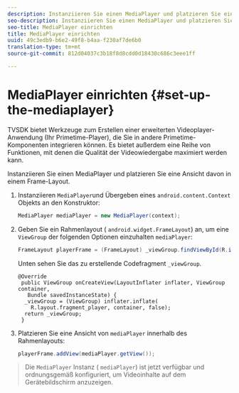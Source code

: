 ```yaml
---
description: Instanziieren Sie einen MediaPlayer und platzieren Sie eine Ansicht davon in einem Frame-Layout.
seo-description: Instanziieren Sie einen MediaPlayer und platzieren Sie eine Ansicht davon in einem Frame-Layout.
seo-title: MediaPlayer einrichten
title: MediaPlayer einrichten
uuid: 49c3edb9-b6e2-49f8-b4aa-f230af7de6b0
translation-type: tm+mt
source-git-commit: 812d04037c3b18f8d8cdd0d18430c686c3eee1ff

---
```



# MediaPlayer einrichten {#set-up-the-mediaplayer}

TVSDK bietet Werkzeuge zum Erstellen einer erweiterten Videoplayer-Anwendung (Ihr Primetime-Player), die Sie in andere Primetime-Komponenten integrieren können. Es bietet außerdem eine Reihe von Funktionen, mit denen die Qualität der Videowiedergabe maximiert werden kann.

Instanziieren Sie einen MediaPlayer und platzieren Sie eine Ansicht davon in einem Frame-Layout.

1. Instanziieren `MediaPlayer`und Übergeben eines `android.content.Context` Objekts an den Konstruktor:

   ```java
   MediaPlayer mediaPlayer = new MediaPlayer(context);
   ```

1. Geben Sie ein Rahmenlayout ( `android.widget.FrameLayout`) an, um eine `ViewGroup` der folgenden Optionen einzuhalten `mediaPlayer`:

   ```java
   FrameLayout playerFrame = (FrameLayout) _viewGroup.findViewById(R.id.playerFrame);
   ```

   Unten sehen Sie das zu erstellende Codefragment `_viewGroup`.

   ```
   @Override 
    public ViewGroup onCreateView(LayoutInflater inflater, ViewGroup container, 
      Bundle savedInstanceState) { 
     _viewGroup = (ViewGroup) inflater.inflate( 
       R.layout.fragment_player, container, false); 
     return _viewGroup; 
    }
   ```

1. Platzieren Sie eine Ansicht von `mediaPlayer` innerhalb des Rahmenlayouts:

   ```java
   playerFrame.addView(mediaPlayer.getView());
   ```

>Die `MediaPlayer` Instanz ( `mediaPlayer`) ist jetzt verfügbar und ordnungsgemäß konfiguriert, um Videoinhalte auf dem Gerätebildschirm anzuzeigen.